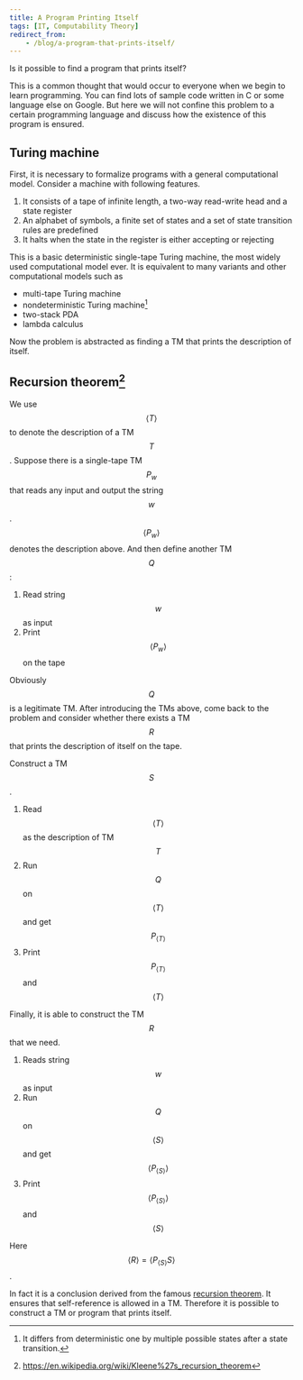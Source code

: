 ```yaml
---
title: A Program Printing Itself
tags: [IT, Computability Theory]
redirect_from:
    - /blog/a-program-that-prints-itself/
---
```


Is it possible to find a program that prints itself?

This is a common thought that would occur to everyone when we begin to learn programming. You can find lots of sample code written in C or some language else on Google. But here we will not confine this problem to a certain programming language and discuss how the existence of this program is ensured.

## Turing machine

First, it is necessary to formalize programs with a general computational model. Consider a machine with following features.

1. It consists of a tape of infinite length, a two-way read-write head and a state register
2. An alphabet of symbols, a finite set of states and a set of state transition rules are predefined
3. It halts when the state in the register is either accepting or rejecting

This is a basic deterministic single-tape Turing machine, the most widely used computational model ever. It is equivalent to many variants and other computational models such as
- multi-tape Turing machine
- nondeterministic Turing machine[^ntm_def]
- two-stack PDA
- lambda calculus

Now the problem is abstracted as finding a TM that prints the description of itself.

## Recursion theorem[^cm]

We use $$ \langle T \rangle $$ to denote the description of a TM $$ T $$. Suppose there is a single-tape TM $$ P_w $$ that reads any input and output the string $$ w $$. $$ \langle P_w \rangle $$ denotes the description above. And then define another TM $$ Q $$:

1. Read string $$ w $$ as input
2. Print $$ \langle P_w \rangle $$ on the tape

Obviously $$ Q $$ is a legitimate TM. After introducing the TMs above, come back to the problem and consider whether there exists a TM $$ R $$ that prints the description of itself on the tape.

Construct a TM $$ S $$.

1. Read $$ \langle T \rangle $$ as the description of TM $$ T $$
2. Run $$ Q $$ on $$\langle T \rangle $$ and get $$ P_{\langle T \rangle} $$
3. Print $$ P_{\langle T \rangle} $$ and $$ \langle T \rangle $$

Finally, it is able to construct the TM $$ R $$ that we need.

1. Reads string $$ w $$ as input
2. Run $$ Q $$ on $$ \langle S \rangle $$ and get $$ \langle P_{\langle S \rangle} \rangle $$
3. Print $$ \langle P_{\langle S \rangle} \rangle $$ and $$ \langle S \rangle $$

Here $$ \langle R \rangle = \langle P_{\langle S \rangle}S \rangle $$.

In fact it is a conclusion derived from the famous [recursion theorem](https://en.wikipedia.org/wiki/Kleene%27s_recursion_theorem). It ensures that self-reference is allowed in a TM. Therefore it is possible to construct a TM or program that prints itself.

[^ntm_def]: It differs from deterministic one by multiple possible states after a state transition.
[^cm]: https://en.wikipedia.org/wiki/Kleene%27s_recursion_theorem